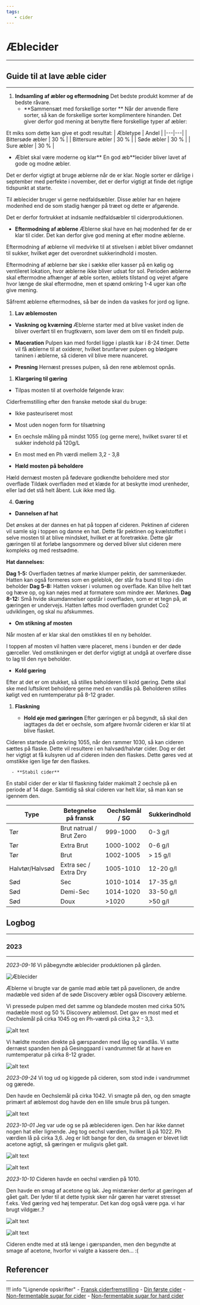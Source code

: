 ```yaml
---
tags:
   - cider
---
```


# Æblecider
___

## Guide til at lave æble cider
___

1. **Indsamling af æbler og eftermodning**
Det bedste produkt kommer af de bedste råvare.
      - **Sammensæt med forskellige sorter **
Når der anvende flere sorter, så kan de forskellige sorter komplimentere hinanden. Det giver derfor god mening at benytte flere forskellige typer af æbler:

Et miks som dette kan give et godt resultat:
| Æbletype | Andel |
|---|---|
| Bittersøde æbler  | 30 % |
| Bittersure æbler | 30 % |
| Søde æbler | 30 % |
| Sure æbler | 30 % |
 	

- Æblet skal være moderne og klar**
En god æb**lecider bliver lavet af gode og modne æbler.

Det er derfor vigtigt at bruge æblerne når de er klar. Nogle sorter er dårlige i september med perfekte i november, det er derfor vigtigt at finde det rigtige tidspunkt at starte.

Til æblecider bruger vi gerne nedfaldsæbler. Disse æbler har en højere modenhed end de som stadig hænger på træet og dette er afgørende. 

Det er derfor fortrukket at indsamle nedfaldsæbler til ciderproduktionen.

- **Eftermodning af æblerne**
Æblerne skal have en høj modenhed før de er klar til cider. Det kan derfor give god mening at efter modne æblerne.

Eftermodning af æblerne vil medvirke til at stivelsen i æblet bliver omdannet til sukker, hvilket øger det overordnet sukkerindhold i mosten.

Eftermodning af æblerne bør ske i sække eller kasser på en kølig og ventileret lokation, hvor æblerne ikke bliver udsat for sol. Perioden æblerne skal eftermodne afhænger af æble sorten, æblets tilstand og vejret afgøre hvor længe de skal eftermodne, men et spænd omkring 1-4 uger kan ofte give mening.

Såfremt æblerne eftermodnes, så bør de inden da vaskes for jord og ligne. 


1. **Lav æblemosten**

- **Vaskning og kværning**
Æblerne starter med at blive vasket inden de bliver overført til en frugtkværn, som laver dem om til en findelt pulp.

- **Maceration**
Pulpen kan med fordel ligge i plastik kar i 8-24 timer. Dette vil få æblerne til at oxiderer, hvilket brunfarver pulpen og blødgøre taninen i æblerne, så cideren vil blive mere nuanceret.

- **Presning**
Hernæst presses pulpen, så den rene æblemost opnås.

1. **Klargøring til gæring**

- Tilpas mosten til at overholde følgende krav:

Ciderfremstilling efter den franske metode skal du bruge:
   - Ikke pasteuriseret most
   - Most uden nogen form for tilsætning
   - En oechsle måling på mindst 1055 (og gerne mere), hvilket svarer til et sukker indehold på 120g/L
   - En most med en Ph værdi mellem 3,2 - 3,8

- **Hæld mosten på beholdere**

Hæld dernæst mosten på fødevare godkendte beholdere med stor overflade
Tildæk overfladen med et klæde for at beskytte imod urenheder, eller lad det stå helt åbent. Luk ikke med låg.

4. **Gæring**

- **Dannelsen af hat**

Det ønskes at der dannes en hat på toppen af cideren. Pektinen af cideren vil samle sig i toppen og danne en hat. Dette får pektinen og kvælstoffet i selve mosten til at blive mindsket, hvilket er at foretrække. Dette går gæringen til at forløbe langsommere og derved bliver slut cideren mere kompleks og med restsødme.

**Hat dannelses:**

**Dag 1-5:**	Overfladen tætnes af mørke klumper pektin, der sammenkæder. Hatten kan også formeres som en geleblok, der står fra bund til top i din beholder
**Dag 5-8:**	Hatten vokser i volumen og overflade. Kan blive helt tæt og hæve op, og kan nøjes med at formatere som mindre øer. Mørknes.
**Dag 8-12:**	Små hvide skumdannelser opstår i overfladen, som er et tegn på, at gæringen er undervejs. Hatten løftes mod overfladen grundet Co2 udviklingen, og skal nu afskummes.

   - **Om stikning af mosten**

Når mosten af er klar skal den omstikkes til en ny beholder.

I toppen af mosten vil hatten være placeret, mens i bunden er der døde gærceller. Ved omstikningen er det derfor vigtigt at undgå at overføre disse to lag til den nye beholder.
   - **Kold gæring**

Efter at det er om stukket, så stilles beholderen til kold gæring. Dette skal ske med luftsikret beholdere gerne med en vandlås på. Beholderen stilles køligt ved en rumtemperatur på 8-12 grader.

1. **Flaskning**

      - **Hold øje med gæringen**
Efter gæringen er på begyndt, så skal den iagttages da det er oechsle, som afgøre hvornår cideren er klar til at blive flasket.

Cideren startede på omkring 1055, når den rammer 1030, så kan cideren sættes på flaske. Dette vil resultere i en halvsød/halvtør cider. Dog er det her vigtigt at få kulsyren ud af cideren inden den flaskes. Dette gøres ved at omstikke igen lige før den flaskes.

      - **Stabil cider**
En stabil cider der er klar til flaskning falder makimalt 2 oechsle på en periode af 14 dage. Samtidig så skal cideren var helt klar, så man kan se igennem den.

| Type | Betegnelse på fransk | Oechslemål / SG | Sukkerindhold |
|---|---|---|---|
| Tør | Brut natrual / Brut Zero | 999-1000 | 0-3 g/l |
| Tør | Extra Brut | 1000-1002 | 0-6 g/l |
| Tør | Brut | 1002-1005 | > 15 g/l |
| Halvtør/Halvsød | Extra sec / Extra Dry | 1005-1010 | 12-20 g/l |
| Sød | Sec | 1010-1014 | 17-35 g/l |
| Sød | Demi-Sec | 1014-1020 | 33-50 g/l |
| Sød | Doux | >1020 | >50 g/l |

## Logbog
___

### 2023 
___
*2023-09-16*
Vi påbegyndte æblecider produktionen på gården.

![Æblecider](../../attachments/æblecider-01.png)

Æblerne vi brugte var de gamle mad æble tæt på pavelionen, de andre madæble ved siden af de søde Discovery æbler også Discovery æblerne.

Vi pressede pulpen med det samme og blandede mosten med cirka 50% madæble most og 50 % Discovery æblemost. Det gav en most med et Oechslemål på cirka 1045 og en Ph-værdi på cirka 3,2 - 3,3.

![alt text](../../attachments/æblecider-02.png)

Vi hældte mosten direkte på gærspanden med låg og vandlås.
Vi satte dernæst spanden hen på Gesinggaard i vandrummet får at have en rumtemperatur på cirka 8-12 grader.

![alt text](../../attachments/æblecider-03.png)

*2023-09-24*
Vi tog ud og kiggede på cideren, som stod inde i vandrummet og gærede.

Den havde en Oechslemål på cirka 1042. 
Vi smagte på den, og den smagte primært af æblemost dog havde den en lille smule brus på tungen.

![alt text](../../attachments/æblecider-04.png)

*2023-10-01*
Jeg var ude og se på æblecideren igen. Den har ikke dannet nogen hat eller lignende. 
Jeg tog oechsl værdien, hvilket lå på 1022. Ph værdien lå på cirka 3,6.
Jeg er lidt bange for den, da smagen er blevet lidt acetone agtigt, så gæringen er muligvis gået galt.

![alt text](../../attachments/æblecider-05.png)

![alt text](../../attachments/æblecider-06.png)

*2023-10-10*
Cideren havde en  oechsl værdien på 1010.

Den havde en smag af acetone og lak. Jeg mistænker derfor at gæringen af gået galt.
Der lyder til at dette typisk sker når gæren har været stresset f.eks. Ved gæring ved høj temperatur. Det kan dog også være pga. vi har brugt vildgær..?

![alt text](../../attachments/æblecider-07.png)

![alt text](../../attachments/æblecider-08.png)

Cideren endte med at stå længe i gærspanden, men den begyndte at smage af acetone, hvorfor vi valgte a kassere den... :(


## Referencer
___

!!! info "Lignende opskrifter"
    - [Fransk ciderfremstilling](https://nordiskselvforsyning.dk/fransk-ciderfremstilling/)
    - [Din første cider](https://www.dr.dk/mad/opskrift/din-forste-cider)
    - [Non-fermentable sugar for cider](https://www.oculyze.net/when-to-add-non-fermentable-sugar-to-cider-and-why/)
    - [Non-fermentable sugar for hard cider](https://www.homecidermaking.com/non-fermentable-sugar-for-hard-cider/)
